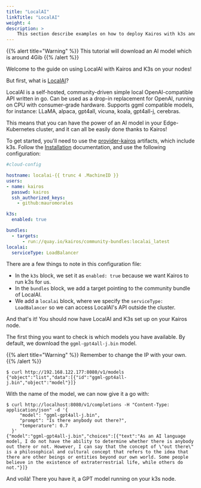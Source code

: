 ```yaml
---
title: "LocalAI"
linkTitle: "LocalAI"
weight: 4
description: > 
    This section describe examples on how to deploy Kairos with k3s and LocalAI
---
```


{{% alert title="Warning" %}}
This tutorial will download an AI model which is around 4Gib
{{% /alert %}}

Welcome to the guide on using LocalAI with Kairos and K3s on your nodes!

But first, what is [LocalAI](https://github.com/go-skynet/LocalAI)?

LocalAI is a self-hosted, community-driven simple local OpenAI-compatible API written in go. Can be used as a drop-in replacement for OpenAI, running on CPU with consumer-grade hardware. Supports ggml compatible models, for instance: LLaMA, alpaca, gpt4all, vicuna, koala, gpt4all-j, cerebras.

This means that you can have the power of an AI model in your Edge-Kubernetes cluster, and it can all be easily done thanks to Kairos!

To get started, you'll need to use the [provider-kairos](https://github.com/kairos-io/provider-kairos) artifacts, which include k3s. Follow the [Installation](/docs/installation) documentation, and use the following configuration:

```yaml
#cloud-config

hostname: localai-{{ trunc 4 .MachineID }}
users:
- name: kairos
  passwd: kairos
  ssh_authorized_keys:
    - github:mauromorales

k3s:
  enabled: true

bundles:
  - targets:
      - run://quay.io/kairos/community-bundles:localai_latest
localai:
  serviceType: LoadBalancer
```

There are a few things to note in this configuration file:

- In the `k3s` block, we set it as `enabled: true` because we want Kairos to run k3s for us.
- In the `bundles` block, we add a target pointing to the community bundle of LocalAI.
- We add a `localai` block, where we specify the `serviceType: LoadBalancer` so we can access LocalAI's API outside the cluster.

And that's it! You should now have LocalAI and K3s set up on your Kairos node.

The first thing you want to check is which models you have available. By default, we download the `ggml-gpt4all-j.bin` model. 

{{% alert title="Warning" %}}
Remember to change the IP with your own.
{{% /alert %}}

```shell
$ curl http://192.168.122.177:8080/v1/models
{"object":"list","data":[{"id":"ggml-gpt4all-j.bin","object":"model"}]}
```

With the name of the model, we can now give it a go with:

```shell
$ curl http://localhost:8080/v1/completions -H "Content-Type: application/json" -d '{
     "model": "ggml-gpt4all-j.bin",
     "prompt": "Is there anybody out there?",                                                                                                                                                                                
     "temperature": 0.7
  }'
{"model":"ggml-gpt4all-j.bin","choices":[{"text":"As an AI language model, I do not have the ability to determine whether there is anybody out there or not. However, I can say that the concept of \"out there\" is a philosophical and cultural concept that refers to the idea that there are other beings or entities beyond our own world. Some people believe in the existence of extraterrestrial life, while others do not."}]}
```

And voilà! There you have it, a GPT model running on your k3s node.

